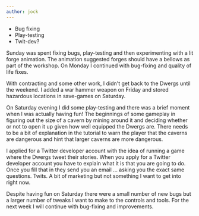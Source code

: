 ```yaml
---
author: jock
---
```

* Bug fixing
* Play-testing
* Twit-dev?

Sunday was spent fixing bugs, play-testing and then experimenting with a lit forge animation. The animation suggested forges should have a bellows as part of the workshop. On Monday I continued with bug-fixing and quality of life fixes.

With contracting and some other work, I didn't get back to the Dwergs until the weekend. I added a war hammer weapon on Friday and stored hazardous locations in save-games on Saturday. 

On Saturday evening I did some play-testing and there was a brief moment when I was actually having fun! The beginnings of some gameplay in figuring out the size of a cavern by mining around it and deciding whether or not to open it up given how well equipped the Dwergs are. There needs to be a bit of explanation in the tutorial to warn the player that the caverns are dangerous and hint that larger caverns are more dangerous.

I applied for a Twitter developer account with the idea of running a game where the Dwergs tweet their stories. When you apply for a Twitter developer account you have to explain what it is that you are going to do. Once you fill that in they send you an email ... asking you the exact same questions. Twits. A bit of marketing but not something I want to get into right now.

Despite having fun on Saturday there were a small number of new bugs but a larger number of tweaks I want to make to the controls and tools. For the next week I will continue with bug-fixing and improvements.
